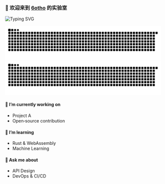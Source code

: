 ### 👋 欢迎来到 [6otho](https://github.com/6otho) 的实验室

![Typing SVG](https://readme-typing-svg.demolab.com?font=Fira+Code&weight=500&pause=1200&color=22DD88&center=true&width=360&lines=Crossing+the+frontiers+of+tech...)

<!-- Contribution Snake: 支持主题 -->
![snake animation](https://github.com/6otho/6otho/blob/output/github-contribution-grid-snake.svg)  
![snake animation dark](https://github.com/6otho/6otho/blob/output/github-contribution-grid-snake-dark.svg?palette=github-dark)

<!-- 兴趣标签 -->
#### 🔭 I’m currently working on  
- Project A  
- Open‑source contribution  

#### 🌱 I’m learning  
- Rust & WebAssembly  
- Machine Learning  

#### 💬 Ask me about  
- API Design  
- DevOps & CI/CD  
